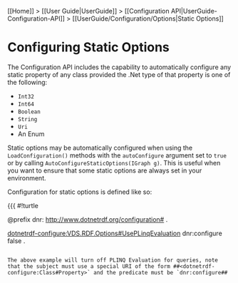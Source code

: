 [[Home]] > [[User Guide|UserGuide]] > [[Configuration API|UserGuide-Configuration-API]] > [[UserGuide/Configuration/Options|Static Options]]

# Configuring Static Options 

The Configuration API includes the capability to automatically configure any static property of any class provided the .Net type of that property is one of the following:

* `Int32`
* `Int64`
* `Boolean`
* `String`
* `Uri`
* An Enum

Static options may be automatically configured when using the `LoadConfiguration()` methods with the `autoConfigure` argument set to `true` or by calling `AutoConfigureStaticOptions(IGraph g)`.  This is useful when you want to ensure that some static options are always set in your environment.

Configuration for static options is defined like so:

{{{
#!turtle

@prefix dnr: <http://www.dotnetrdf.org/configuration#> .

<dotnetrdf-configure:VDS.RDF.Options#UsePLinqEvaluation> dnr:configure false .
```

The above example will turn off PLINQ Evaluation for queries, note that the subject must use a special URI of the form ##<dotnetrdf-configure:Class#Property>` and the predicate must be `dnr:configure##
